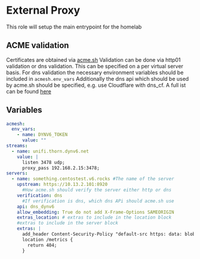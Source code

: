 # External Proxy
This role will setup the main entrypoint for the homelab
## ACME validation
Certificates are obtained via [acme.sh](https://github.com/acmesh-official/acme.sh.)
Validation can be done via http01 validation or dns validation.
This can be specified on a per virtual server basis.
For dns validation the necessary environment variables should be included in `acmesh.env_vars`
Additionally the dns api which should be used by acme.sh should be specified, e.g. use Cloudflare with dns_cf.
A full ist can be found [here](https://github.com/acmesh-official/acme.sh/wiki/dnsapi)

## Variables
```yaml
acmesh:
  env_vars:
    - name: DYNV6_TOKEN
      value: ""
streams:
  - name: unifi.thorn.dynv6.net
    value: |
      listen 3478 udp;
      proxy_pass 192.168.2.15:3478;
servers:
  - name: something.centostest.v6.rocks #The name of the server
    upstream: https://10.13.2.101:8920
      #How acme.sh should verify the server either http or dns
    verification: dns
      #If verification is dns, which dns APi should acme.sh use
    api: dns_dynv6
    allow_embedding: True do not add X-Frame-Options SAMEORIGIN
    extras_location: # extras to include in the location block
    #extras to include in the server block
    extras: |
      add_header Content-Security-Policy "default-src https: data: blob:; style-src 'self' 'unsafe-inline'; script-src 'self' 'unsafe-inline' https://www.gstatic.com/cv/js/sender/v1/cast_sender.js https://www.youtube.com/iframe_api https://s.ytimg.com blob:; worker-src 'self' blob:; connect-src 'self'; object-src 'none'; frame-ancestors 'self' http://localhost:* file:";
      location /metrics {
        return 404;
      }
```
